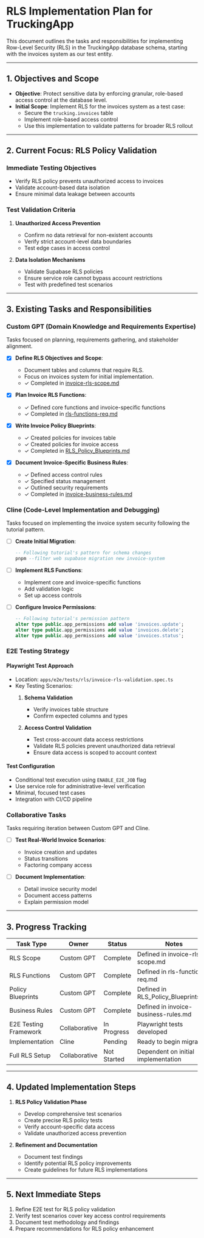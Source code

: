 # RLS Implementation Plan for TruckingApp

This document outlines the tasks and responsibilities for implementing Row-Level Security (RLS) in the TruckingApp database schema, starting with the invoices system as our test entity.

---

## **1. Objectives and Scope**
- **Objective**: Protect sensitive data by enforcing granular, role-based access control at the database level.
- **Initial Scope**: Implement RLS for the invoices system as a test case:
  - Secure the `trucking.invoices` table
  - Implement role-based access control
  - Use this implementation to validate patterns for broader RLS rollout

---

## **2. Current Focus: RLS Policy Validation**

### **Immediate Testing Objectives**
- Verify RLS policy prevents unauthorized access to invoices
- Validate account-based data isolation
- Ensure minimal data leakage between accounts

### **Test Validation Criteria**
1. **Unauthorized Access Prevention**
   - Confirm no data retrieval for non-existent accounts
   - Verify strict account-level data boundaries
   - Test edge cases in access control

2. **Data Isolation Mechanisms**
   - Validate Supabase RLS policies
   - Ensure service role cannot bypass account restrictions
   - Test with predefined test scenarios

---

## **3. Existing Tasks and Responsibilities**

### **Custom GPT (Domain Knowledge and Requirements Expertise)**
Tasks focused on planning, requirements gathering, and stakeholder alignment.

- [x] **Define RLS Objectives and Scope**:
  - Document tables and columns that require RLS.
  - Focus on invoices system for initial implementation.
  - ✓ Completed in [invoice-rls-scope.md](../requirements/database/invoice-rls-scope.md)

- [x] **Plan Invoice RLS Functions**:
  - ✓ Defined core functions and invoice-specific functions
  - ✓ Completed in [rls-functions-req.md](../requirements/database/rls-functions-req.md)

- [x] **Write Invoice Policy Blueprints**:
  - ✓ Created policies for invoices table
  - ✓ Created policies for invoice access
  - ✓ Completed in [RLS_Policy_Blueprints.md](../requirements/database/RLS_Policy_Blueprints.md)

- [x] **Document Invoice-Specific Business Rules**:
  - ✓ Defined access control rules
  - ✓ Specified status management
  - ✓ Outlined security requirements
  - ✓ Completed in [invoice-business-rules.md](../requirements/database/invoice-business-rules.md)

### **Cline (Code-Level Implementation and Debugging)**
Tasks focused on implementing the invoice system security following the tutorial pattern.

- [ ] **Create Initial Migration**:
  ```sql
  -- Following tutorial's pattern for schema changes
  pnpm --filter web supabase migration new invoice-system
  ```

- [ ] **Implement RLS Functions**:
  - Implement core and invoice-specific functions
  - Add validation logic
  - Set up access controls

- [ ] **Configure Invoice Permissions**:
  ```sql
  -- Following tutorial's permission pattern
  alter type public.app_permissions add value 'invoices.update';
  alter type public.app_permissions add value 'invoices.delete';
  alter type public.app_permissions add value 'invoices.status';
  ```

### **E2E Testing Strategy**

#### **Playwright Test Approach**
- Location: `apps/e2e/tests/rls/invoice-rls-validation.spec.ts`
- Key Testing Scenarios:
  1. **Schema Validation**
     - Verify invoices table structure
     - Confirm expected columns and types
  
  2. **Access Control Validation**
     - Test cross-account data access restrictions
     - Validate RLS policies prevent unauthorized data retrieval
     - Ensure data access is scoped to account context

#### **Test Configuration**
- Conditional test execution using `ENABLE_E2E_JOB` flag
- Use service role for administrative-level verification
- Minimal, focused test cases
- Integration with CI/CD pipeline

### **Collaborative Tasks**
Tasks requiring iteration between Custom GPT and Cline.

- [ ] **Test Real-World Invoice Scenarios**:
  - Invoice creation and updates
  - Status transitions
  - Factoring company access

- [ ] **Document Implementation**:
  - Detail invoice security model
  - Document access patterns
  - Explain permission model

---

## **3. Progress Tracking**

| **Task Type**         | **Owner**        | **Status**        | **Notes**                                   |
|------------------------|------------------|-------------------|---------------------------------------------|
| RLS Scope             | Custom GPT       | Complete          | Defined in invoice-rls-scope.md             |
| RLS Functions         | Custom GPT       | Complete          | Defined in rls-functions-req.md             |
| Policy Blueprints     | Custom GPT       | Complete          | Defined in RLS_Policy_Blueprints.md         |
| Business Rules        | Custom GPT       | Complete          | Defined in invoice-business-rules.md        |
| E2E Testing Framework | Collaborative    | In Progress       | Playwright tests developed                  |
| Implementation        | Cline            | Pending           | Ready to begin migration                    |
| Full RLS Setup        | Collaborative    | Not Started       | Dependent on initial implementation         |

---

## **4. Updated Implementation Steps**

1. **RLS Policy Validation Phase**
   - Develop comprehensive test scenarios
   - Create precise RLS policy tests
   - Verify account-specific data access
   - Validate unauthorized access prevention

2. **Refinement and Documentation**
   - Document test findings
   - Identify potential RLS policy improvements
   - Create guidelines for future RLS implementations

---

## **5. Next Immediate Steps**
1. Refine E2E test for RLS policy validation
2. Verify test scenarios cover key access control requirements
3. Document test methodology and findings
4. Prepare recommendations for RLS policy enhancement


